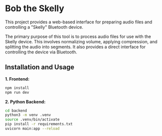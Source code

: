# Bob the Skelly

This project provides a web-based interface for preparing audio files and controlling a "Skelly" Bluetooth device.

The primary purpose of this tool is to process audio files for use with the Skelly device. This involves normalizing volume, applying compression, and splitting the audio into segments. It also provides a direct interface for controlling the device via Bluetooth.

## Installation and Usage

**1. Frontend:**

```sh
npm install
npm run dev
```

**2. Python Backend:**

```sh
cd backend
python3 -m venv .venv
source .venv/bin/activate
pip install -r requirements.txt
uvicorn main:app --reload
```
